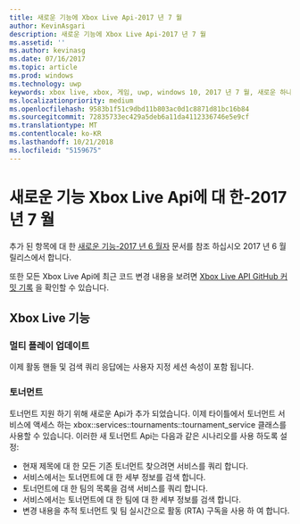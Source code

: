 ```yaml
---
title: 새로운 기능에 Xbox Live Api-2017 년 7 월
author: KevinAsgari
description: 새로운 기능에 Xbox Live Api-2017 년 7 월
ms.assetid: ''
ms.author: kevinasg
ms.date: 07/16/2017
ms.topic: article
ms.prod: windows
ms.technology: uwp
keywords: xbox live, xbox, 게임, uwp, windows 10, 2017 년 7 월, 새로운 하나 xbox
ms.localizationpriority: medium
ms.openlocfilehash: 9583b1f51c9dbd11b803ac0d1c8871d81bc16b84
ms.sourcegitcommit: 72835733ec429a5deb6a11da4112336746e5e9cf
ms.translationtype: MT
ms.contentlocale: ko-KR
ms.lasthandoff: 10/21/2018
ms.locfileid: "5159675"
---
```

# <a name="whats-new-for-the-xbox-live-apis---july-2017"></a>새로운 기능 Xbox Live Api에 대 한-2017 년 7 월

추가 된 항목에 대 한 [새로운 기능-2017 년 6 월자](1706-whats-new.md) 문서를 참조 하십시오 2017 년 6 월 릴리스에서 합니다.

또한 모든 Xbox Live Api에 최근 코드 변경 내용을 보려면 [Xbox Live API GitHub 커밋 기록](https://github.com/Microsoft/xbox-live-api/commits/master) 을 확인할 수 있습니다.

## <a name="xbox-live-features"></a>Xbox Live 기능

### <a name="multiplayer-updates"></a>멀티 플레이 업데이트

이제 활동 핸들 및 검색 쿼리 응답에는 사용자 지정 세션 속성이 포함 됩니다.

### <a name="tournaments"></a>토너먼트

토너먼트 지원 하기 위해 새로운 Api가 추가 되었습니다. 이제 타이틀에서 토너먼트 서비스에 액세스 하는 xbox::services::tournaments::tournament_service 클래스를 사용할 수 있습니다.
이러한 새 토너먼트 Api는 다음과 같은 시나리오를 사용 하도록 설정:
* 현재 제목에 대 한 모든 기존 토너먼트 찾으려면 서비스를 쿼리 합니다.
* 서비스에서는 토너먼트에 대 한 세부 정보를 검색 합니다.
* 토너먼트에 대 한 팀의 목록을 검색 서비스를 쿼리 합니다.
* 서비스에서는 토너먼트에 대 한 팀에 대 한 세부 정보를 검색 합니다.
* 변경 내용을 추적 토너먼트 및 팀 실시간으로 활동 (RTA) 구독을 사용 하 여 합니다.
